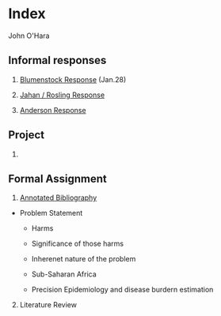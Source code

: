 # Index 

John O'Hara

## Informal responses 

1. [Blumenstock Response](https://jpohara12.github.io/workshop/blumenstock) (Jan.28)

2. [Jahan / Rosling Response](https://jpohara12.github.io/workshop/Jahan)

3. [Anderson Response](https://jpohara12.github.io/workshop/Anderson.md)


## Project

1.

## Formal Assignment

1. [Annotated Bibliography](https://jpohara12.github.io/workshop/Assignment1)
- Problem Statement 
    - Harms
    - Significance of those harms
    - Inherenet nature of the problem
    
  - Sub-Saharan Africa 
  
  
  - Precision Epidemiology and disease burdern estimation
  
  
2. Literature Review 
